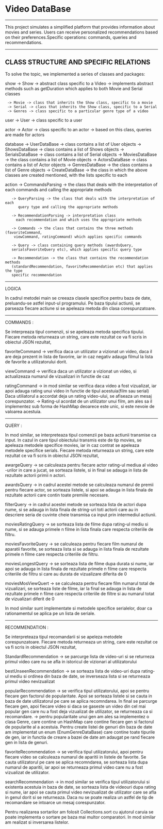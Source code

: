 


# Video DataBase 
------------------------------------------------------------------------------- 

This project simulates a simplified platform that provides information about movies and series.
Users can receive personalized recommendations based on their preferences.Specific operations:
commands, queries and recommendations.

------------------------------------------------------------------------------- 

## CLASS STRUCTURE AND SPECIFIC RELATIONS

To solve the topic, we implemented a series of classes and packages:

show -> Show -> abstract class specific to a Video
             -> implements abstract methods such as getDuration which
                applies to both Movie and Serial classes

     -> Movie -> class that inherits the Show class, specific to a movie
     -> Serial -> class that inherits the Show class, specific to a Serial
     -> Genres -> class specific to a particular genre type of a video

user -> User -> class specific to a user

actor -> Actor -> class specific to an actor
               -> based on this class, queries are made for actors

    
database -> UserDataBase -> class contains a list of User objects
         -> ShowsDataBase -> class contains a list of Shows objects
         -> SerialsDataBase -> class contains a list of Serial objects
         -> MoviesDataBase -> the class contains a list of Movie objects
         -> ActorsDataBase -> class contains a list of Actor objects
         -> GenresDataBase -> the class contains a list of Genre objects
         -> CreateDataBase -> the class in which the above classes are created
            mentioned, with the lists specific to each

action -> CommandsParsing -> the class that deals with the interpretation of each
          commands and calling the appropriate methods

       -> QueryParsing -> the class that deals with the interpretation of each
          query type and calling the appropriate methods
       
       -> RecommendationParsing -> interpretation class
         each recommendation and which uses the appropriate methods

       -> Commands -> the class that contains the three methods (favoriteCommand,
        viewCommand, ratingCommand) which applies specific commands

       -> Query -> class containing query methods (awardsQuery,
       serialsFavoriteQuery etc), which applies specific query type

       -> Recommendation -> the class that contains the recommendation methods
       (standardRecommendation, favoriteRecommendation etc) that applies the type
       specific recommendation
-------------------------------------------------------------------------------
LOGICA 

In cadrul metodei main se creeaza clasele specifice pentru baza de date, 
preluandu-se astfel input-ul programului. Pe baza tipului actiunii, se parseaza
fiecare actiune si se apeleaza metoda din clasa corespunzatoare.

------------------------------------------------------------------------------- 
COMMANDS : 

Se interpreaza tipul comenzii, si se apeleaza metoda specifica tipului.
Fiecare metoda returneaza un string, care este rezultat ce va fi scris in 
obiectul JSON rezultat,

favoriteCommand -> verifica daca un utilizator a vizionat un video, daca il are
deja prezent in lista de favorire, iar in caz negativ adauga filmul la lista
de favorite a utilizatorului dorit.

viewCommand -> verifica daca un utilizator a vizionat un video, si actualizeaza
numarul de vizualizari in functie de caz

ratingCommand -> in mod similar se verifica daca video a fost vizualizat,
iar apoi adauga rating unui video in functie de tipul acestuia(film sau serial)
Daca utiliatorul a accordat deja un rating video-ului, se afiseaza un mesaj
corespunzator.
-> Rating-ul acordat de un utilizator unui film, am ales sa il implementez
sub forma de HashMap deoarece este unic, si este nevoie de valoarea acestuia.

------------------------------------------------------------------------------- 
QUERY : 

In mod similar, se interpreteaza tipul comenzii pe baza actiunii transmise
ca input. In cazul in care tipul obiectului transmis este de tip movies, se 
apeleaza metodele specifice movies, iar in caz contrat se apeleaza metodele
specifice serials.
Fiecare metoda returneaza un string, care este rezultat ce va fi scris in 
obiectul JSON rezultat,


awargeQuery -> se calculeaza pentru fiecare actor rating-ul mediua al video
-urilor in care a jucat, se sorteaza listele, si in final se adauga in lista 
de rezultate actorii primii n actori.

awardsQuery -> in cadrul acestei metode se calculeaza numarul de premii pentru
fiecare actor, se sorteaza listele, si apoi se adauga in lista finala de
rezultate actorii care contin toate premiile necesare.

filterQuery -> in cadrul acestei metode se sorteaza lista de actori dupa nume,
si se adauga in lista finala de string-uri toti actorii care au in descriere
seria de cuvinte cheie transmisa ca input prin intermediul actiunii.


moviesRatingQuery -> se sorteaza lista de filme dupa rating-ul mediu si nume,
si se adauga primele n filme in lista finala care respecta criteriile de filtru.

moviesFavoriteQuery -> se calculeaza pentru fiecare film numarul de aparatii 
favorite, se sorteaza lista si se adauga in lista finala de rezultate primele
n filme care respecta criteriile de filtru.

moviesLongestQuery -> se sorteaza lista de filme dupa durata si nume, iar apoi
se adauga in lista finala de rezultate primele n filme care respecta criteriile
de filtru si care au durata de vizualizare diferita de 0

moviesMosViewQuert -> se calculeaza pentru fiecare film numarul total de 
vizualizari, se sorteaza liste de filme, iar la final se adauga in lista de
rezultate primele n filme care respecta criteriile de filtre si au numarul
totat de vizualizari diferit de 0

In mod similar sunt implementate si metodele specifice serialelor, doar ca
rationamentul se aplica pe un lista de seriale.


------------------------------------------------------------------------------- 
RECOMMENDATION :

Se interpreteaza tipul recomandarii si se apeleza metodele corespunzatoare.
Fiecare metoda returneaza un string, care este rezultat ce va fi scris in 
obiectul JSON rezultat,

StandardRecommendation -> se parcurge lista de video-uri si se returneza
primul video care nu se afla in istoricul de vizionari al utilizatorului

bestUnseenRecommendation -> se sorteaza lista de video-uri dupa rating-ul
mediu si ordinea din baza de date, se inverseaza lista si se returneaza primul
video nevizualizat

popularRecommendation -> se verifica tipul utilizatorului, apoi se pentru 
fiecare gen factorul de popularitate. Apoi se sorteaza listele si se cauta in
baza de date utilizatorul pe care se aplica recomndarea. In final se parcurge
fiecare gen, apoi fiecare video si daca se gaseste un video din cel mai popular
gen care nu a fost deja vizualizat de utilizator, se returneaza ca si 
recomandare. 
-> pentru popularitate unui gen am ales sa implementez o clasa Genre, care
contine un HashMap care contine fiecare gen si factorul de popularite al a
acestuia. Pentru create listei de genuri din baza de date am implementat un 
enum (EnumGenreDataBase) care contine toate tipurile de gen, iar in functia de
creare a bazei de date am adaugat pe rand fiecare gen in lista de genuri.

favoriteRecommendation -> se verifica tipul utilizatorului, apoi pentru fiecare
video se calculeaza numarul de aparitii in listele de favorite. Se cauta 
utilizatorul pe care se aplica recomndarea, se sorteaza lista dupa numarul de
aparitii, iar apoi se returneaza primul video care nu a fost vizualizat de 
utilizator.

searchRecommendation -> in mod similar se verifica tipul utilizatorului si
existenta acestuia in baza de date, se sorteaza lista de videouri dupa rating
si nume, iar apoi se cauta primul video nevizualizat de utilizator care 
se afla in genul dorit si se returneaza. Daca nu se poate realiza un astfel
de tip de recomandare se intoarce un mesaj corespunzator.

Pentru realizarea sortarilor am folosit Collections.sort cu ajutorul caruia
se poate implementa o sortare pe baza mai multor comparatori.
In mod similar am realizat si inversarea listelor.

